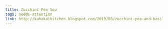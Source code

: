 ```yaml
---
title: Zucchini Pea Sou
tags: needs-attention
link: http://kahakaikitchen.blogspot.com/2019/08/zucchini-pea-and-basil-soup-by.html?m=1
---
```


